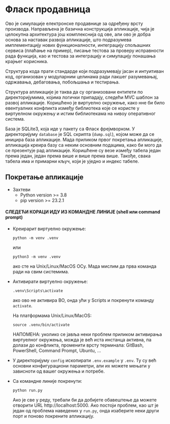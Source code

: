 # Фласк продавница

Ово је симулације електронске продавнице за одређену врсту производа. Направљена је базична конструкција апликације, чија је целокупна архитектура још комплекснија од ове, али ово је добра основа за наставак развоја апликације, што подразумева имплементацију нових функционалности, интеграцију спољашних сервиса (плаћање на пример), писање тестова за проверу исправности рада функција, као и тестова за интеграцију и симулацију понашања крајњег корисника.

Структура кода прати стандарде који подразумевају јасан и интуитиван код, организован у модуларним целинама ради лакшег разумевањај, одржавања, дебаговања, побољшања и тестирања.

Структура апликације је таква да су организовани ентитети по директоријумима, којима логички припадају, следећи MVC шаблон за развој апликације. Коришћено је виртуелно окружење, како нне би било евентуалних конфликта између библиотека које се користе у виртуелном окружењу и истим библиотекама на нивоу оперативног система.

База је SQLite3, која иде у пакету са Фласк фрејмворком. У директоријуму `database` је SQL скрипта (`dump.sql`), којом може да се иницира база апликације. Мада приликом првог покретања апликације, апликација креира базу са неким основним подацима, како би мого да се презентује рад апликације. Коришћене су везе између табела један према један, један према више и више према више. Такође, свака табела има и примарни кључ, који је уједно и индекс табеле.

## Покретање апликације

- Захтеви
    - Python version >= 3.8
    - pip version >= 23.2.1

#### СЛЕДЕЋИ КОРАЦИ ИДУ ИЗ КОМАНДНЕ ЛИНИЈЕ (shell или command prompt)
- Креирарит виртуелно окружење:
    ```
    python -m venv .venv
    ```
    или
    ```
    python3 -m venv .venv
    ```
    ако сте на Unix/Linux/MacOS ОСу. Мада мислим да прва команда ради на свим системима.

- Активирати виртуелно окружење:
    ```
    .venv\Scripts\activate
    ```
    ако ово не активира ВО, онда ући у Scripts и покренути команду `activate`.

    На платформама Unix/Linux/MacOS:
    ```
    source .venv/bin/activate
    ```
    НАПОМЕНА: уколико се јавља неки проблем приликом активирања виртуелног окружења, можда је већ иста инстанца активна, па долази до конфликта, променити врсту терминала: GitBash, PowerShell, Command Prompt, Ubuntu, ...

- У директоријуму `config` ископирати `.env.example` у `.env`. Ту су већ основни конфигурациони параметри, али их можете мењати у зависноти од вашег окружења и потребе.

- Са командне линије покренути:
    ```
    python run.py
    ```
    Ако је све у реду, требали би да добијете обавештење да можете отворити URL http://localhost:5000. Ако постоји проблем, као шт је један од проблема наведених у `run.py`, онда изаберите неки други порт и поново покрените апликацију.
